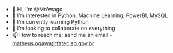 - 👋 Hi, I’m @MrAwago
- 👀 I’m interested in Python, Machine Learning, PowerBI, MySQL
- 🌱 I’m currently learning Python
- 💞️ I’m looking to collaborate on everything
- 📫 How to reach me: send me an email - matheus.ogawa@fatec.sp.gov.br

<!---
MrAwago/MrAwago is a ✨ special ✨ repository because its `README.md` (this file) appears on your GitHub profile.
You can click the Preview link to take a look at your changes.
--->
